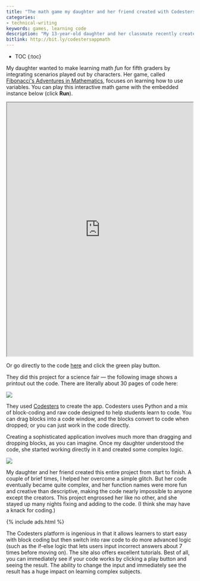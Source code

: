 ```yaml
---
title: "The math game my daughter and her friend created with Codesters"
categories:
- technical-writing
keywords: games, learning code
description: "My 13-year-old daughter and her classmate recently created a math game designed for fifth grade students learning variables. They used Codesters, which is a website that uses Python to let kids code directly in the browser in an easy-to-learn way."
bitlink: http://bit.ly/codestersappmath
---
```


* TOC
{:toc}

My daughter wanted to make learning math *fun* for fifth graders by integrating scenarios played out by characters. Her game, called [Fibonacci's Adventures in Mathematics](https://www.codesters.com/preview/efa3d3e874aa4416b5dae374e9767a2a/), focuses on learning how to use variables. You can play this interactive math game with the embedded instance below (click **Run**).

<iframe src="https://www.codesters.com/embed/v1/preview/efa3d3e874aa4416b5dae374e9767a2a/" height="680" width="500"></iframe>

Or go directly to the code [here](https://www.codesters.com/preview/efa3d3e874aa4416b5dae374e9767a2a/) and click the green play button.

They did this project for a science fair &mdash; the following image shows a printout out the code. There are literally about 30 pages of code here:

<img src="{{site.media}}/codeoodlesofit.png"/>

They used [Codesters](https://www.codesters.com/) to create the app. Codesters uses Python and a mix of block-coding and raw code designed to help students learn to code. You can drag blocks into a code window, and the blocks convert to code when dropped; or you can just work in the code directly.

Creating a sophisticated application involves much more than dragging and dropping blocks, as you can imagine. Once my daughter understood the code, she started working directly in it and created some complex logic.

<a href="https://www.codesters.com/"><img src="{{site.media}}/codestsersscreen.png"/></a>

My daughter and her friend created this entire project from start to finish. A couple of brief times, I helped her overcome a simple glitch. But her code eventually became quite complex, and her function names were more fun and creative than descriptive, making the code nearly impossible to anyone except the creators. This project engrossed her like no other, and she stayed up many nights fixing and adding to the code. (I think she may have a knack for coding.)

{% include ads.html %}

The Codesters platform is ingenious in that it allows learners to start easy with block coding but then switch into raw code to do more advanced logic (such as the if-else logic that lets users input incorrect answers about 7 times before moving on). The site also offers excellent tutorials. Best of all, you can immediately see if your code works by clicking a play button and seeing the result. The ability to change the input and immediately see the result has a huge impact on learning complex subjects.
